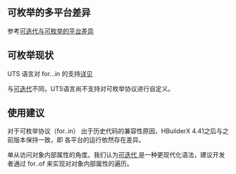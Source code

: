 ## 可枚举的多平台差异

参考[可迭代与可枚举的平台差异](./enumerability_iterable.md)

## 可枚举现状

UTS 语言对 for...in 的支持[详见](./loops.md#forin)

与[可迭代](./iterable.md)不同，UTS语言尚不支持对可枚举协议进行自定义。

## 使用建议

对于可枚举协议（for..in） 出于历史代码的兼容性原因，HBuilderX 4.41之后与之前版本保持一致，即 各平台的运行依然存在差异。

单从访问对象内部属性的角度。我们认为[可迭代 ](./iterable.md) 是一种更现代化语法，建议开发者通过 for..of 来实现对对象内部属性的遍历。

